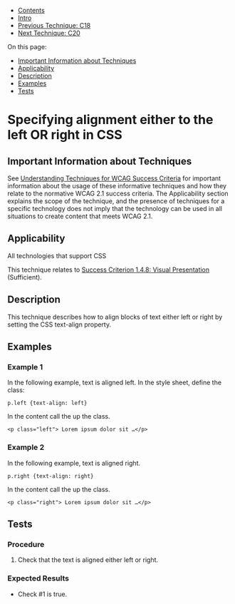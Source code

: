 -   [Contents](https://www.w3.org/WAI/WCAG21/Techniques/#techniques "Table of Contents")
-   [Intro](https://www.w3.org/WAI/WCAG21/Techniques/#introduction "Introduction to Techniques")
-   [Previous Technique: C18](C18)
-   [Next Technique: C20](C20)

On this page:

-   [Important Information about Techniques](#important-information)
-   [Applicability](#applicability)
-   [Description](#description)
-   [Examples](#examples)
-   [Tests](#tests)

Specifying alignment either to the left OR right in CSS
=======================================================

Important Information about Techniques
--------------------------------------

See [Understanding Techniques for WCAG Success Criteria](https://www.w3.org/WAI/WCAG21/Understanding/understanding-techniques) for important information about the usage of these informative techniques and how they relate to the normative WCAG 2.1 success criteria. The Applicability section explains the scope of the technique, and the presence of techniques for a specific technology does not imply that the technology can be used in all situations to create content that meets WCAG 2.1.

Applicability
-------------

All technologies that support CSS

This technique relates to [Success Criterion 1.4.8: Visual Presentation](https://www.w3.org/WAI/WCAG21/Understanding/visual-presentation) (Sufficient).

Description
-----------

This technique describes how to align blocks of text either left or right by setting the CSS text-align property.

Examples
--------

### Example 1

In the following example, text is aligned left. In the style sheet, define the class:

    p.left {text-align: left}

In the content call the up the class.

    <p class="left"> Lorem ipsum dolor sit …</p>

### Example 2

In the following example, text is aligned right.

    p.right {text-align: right}

In the content call the up the class.

    <p class="right"> Lorem ipsum dolor sit …</p>

Tests
-----

### Procedure

1.  Check that the text is aligned either left or right.

### Expected Results

-   Check \#1 is true.
